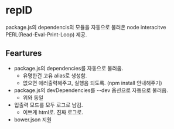# replD

package.js의 dependencis의 모듈을 자동으로 불러온 node interacitve PERL(Read-Eval-Print-Loop) 제공. 

## Feartures

* package.js의 dependencies를 자동으로 불러옴.
  * 유명한건 고유 alias로 생성함. 
  * 없으면 에러출력해주고, 실행음 되도록. (npm install 안내해주기)
* package.js의 devDependencies를 --dev 옵션으로 자동으로 불러옴. 
  * 위와 동일
* 입출력 모드를 모두 로그로 남김. 
  * 이쁘게 html로. 진짜 로그로.
* bower.json 지원
